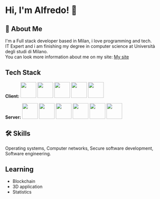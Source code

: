 
# Hi, I'm Alfredo! 👋


## 🚀 About Me
I'm a Full stack developer based in Milan, i love programming and tech.<br>
IT Expert and i am finishing my degree in computer science at Università degli studi di Milano.<br>
You can look more information about me on my site:
<a href="https://alfredodallarisergio.netlify.app/" target="_blank"> My site </a>



## Tech Stack

**Client:** <img src="https://pics.freeicons.io/uploads/icons/png/19108918321553750384-512.png" width="50" height="50"/> <img src="https://pics.freeicons.io/uploads/icons/png/191213921552037062-512.png" width="50" height="50"/> <img src="https://image.pngaaa.com/799/6103799-middle.png" width="50" height="50"/> <img src="https://pics.freeicons.io/uploads/icons/png/21337745421536211768-512.png" width="50" height="50"/>  <img src="https://pics.freeicons.io/uploads/icons/png/21088442871540553614-512.png" width="50" height="50"/> 

**Server:** <img src="https://pics.freeicons.io/uploads/icons/png/2132470731553750209-512.png" width="50" height="50"/> <img src="https://pics.freeicons.io/uploads/icons/png/8226079001553750211-512.png" width="50" height="50"/>  <img src="https://pics.freeicons.io/uploads/icons/png/14678610731551953708-512.png" width="50" height="50"/>  <img src="https://pics.freeicons.io/uploads/icons/png/15347564851553750215-512.png" width="50" height="50"/> <img src="https://pics.freeicons.io/uploads/icons/png/20395100751536130227-512.png" width="50" height="50"/> <img src="https://pics.freeicons.io/uploads/icons/png/12785093741551942290-512.png" width="50" height="50"/>


## 🛠 Skills

Operating systems, Computer networks, Secure software development, Software engineering.


## Learning

- Blockchain
- 3D application
- Statistics

